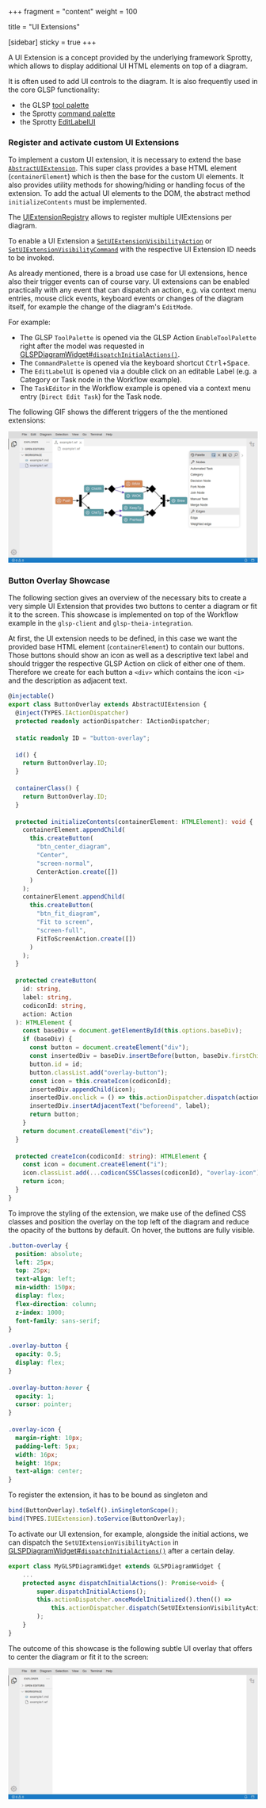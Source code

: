 +++
fragment = "content"
weight = 100

title = "UI Extensions"

[sidebar]
  sticky = true
+++

A UI Extension is a concept provided by the underlying framework Sprotty, which allows to display additional UI HTML elements on top of a diagram.

It is often used to add UI controls to the diagram. It is also frequently used in the core GLSP functionality:

- the GLSP [tool palette](https://github.com/eclipse-glsp/glsp-client/blob/master/packages/protocol/src/action-protocol/tool-palette.ts)
- the Sprotty [command palette](https://github.com/eclipse/sprotty/blob/master/packages/sprotty/src/features/command-palette/command-palette.ts)
- the Sprotty [EditLabelUI](https://github.com/eclipse/sprotty/blob/master/packages/sprotty/src/features/edit/edit-label-ui.ts)

### Register and activate custom UI Extensions

To implement a custom UI extension, it is necessary to extend the base [`AbstractUIExtension`](https://github.com/eclipse/sprotty/blob/master/packages/sprotty/src/base/ui-extensions/ui-extension.ts).
This super class provides a base HTML element (`containerElement`) which is then the base for the custom UI elements.
It also provides utility methods for showing/hiding or handling focus of the extension.
To add the actual UI elements to the DOM, the abstract method `initializeContents` must be implemented.

[uiex-registry]: https://github.com/eclipse/sprotty/blob/master/packages/sprotty/src/base/ui-extensions/ui-extension-registry.ts

The [UIExtensionRegistry][uiex-registry] allows to register multiple UIExtensions per diagram.

To enable a UI Extension a [`SetUIExtensionVisibilityAction`][uiex-registry] or [`SetUIExtensionVisibilityCommand`][uiex-registry] with the respective UI Extension ID needs to be invoked.

As already mentioned, there is a broad use case for UI extensions, hence also their trigger events can of course vary.
UI extensions can be enabled practically with any event that can dispatch an action, e.g. via context menu entries, mouse click events, keyboard events or changes of the diagram itself, for example the change of the diagram's `EditMode`.

For example:

- The GLSP `ToolPalette` is opened via the GLSP Action `EnableToolPalette` right after the model was requested in [GLSPDiagramWidget#`dispatchInitialActions()`](https://github.com/eclipse-glsp/glsp-theia-integration/blob/master/packages/theia-integration/src/browser/diagram/glsp-diagram-widget.ts).
- The `CommandPalette` is opened via the keyboard shortcut <kbd>Ctrl</kbd>+<kbd>Space</kbd>.
- The `EditLabelUI` is opened via a double click on an editable Label (e.g. a Category or Task node in the Workflow example).
- The `TaskEditor` in the Workflow example is opened via a context menu entry (`Direct Edit Task`) for the Task node.

The following GIF shows the different triggers of the the mentioned extensions:

![UI Extension Triggers](./ui-extension-triggers.gif)

### Button Overlay Showcase

The following section gives an overview of the necessary bits to create a very simple UI Extension that provides two buttons to center a diagram or fit it to the screen.
This showcase is implemented on top of the Workflow example in the `glsp-client` and `glsp-theia-integration`.

At first, the UI extension needs to be defined, in this case we want the provided base HTML element (`containerElement`) to contain our buttons.
Those buttons should show an icon as well as a descriptive text label and should trigger the respective GLSP Action on click of either one of them.
Therefore we create for each button a `<div>` which contains the icon `<i>` and the description as adjacent text.

```ts
@injectable()
export class ButtonOverlay extends AbstractUIExtension {
  @inject(TYPES.IActionDispatcher)
  protected readonly actionDispatcher: IActionDispatcher;

  static readonly ID = "button-overlay";

  id() {
    return ButtonOverlay.ID;
  }

  containerClass() {
    return ButtonOverlay.ID;
  }

  protected initializeContents(containerElement: HTMLElement): void {
    containerElement.appendChild(
      this.createButton(
        "btn_center_diagram",
        "Center",
        "screen-normal",
        CenterAction.create([])
      )
    );
    containerElement.appendChild(
      this.createButton(
        "btn_fit_diagram",
        "Fit to screen",
        "screen-full",
        FitToScreenAction.create([])
      )
    );
  }

  protected createButton(
    id: string,
    label: string,
    codiconId: string,
    action: Action
  ): HTMLElement {
    const baseDiv = document.getElementById(this.options.baseDiv);
    if (baseDiv) {
      const button = document.createElement("div");
      const insertedDiv = baseDiv.insertBefore(button, baseDiv.firstChild);
      button.id = id;
      button.classList.add("overlay-button");
      const icon = this.createIcon(codiconId);
      insertedDiv.appendChild(icon);
      insertedDiv.onclick = () => this.actionDispatcher.dispatch(action);
      insertedDiv.insertAdjacentText("beforeend", label);
      return button;
    }
    return document.createElement("div");
  }

  protected createIcon(codiconId: string): HTMLElement {
    const icon = document.createElement("i");
    icon.classList.add(...codiconCSSClasses(codiconId), "overlay-icon");
    return icon;
  }
}
```

To improve the styling of the extension, we make use of the defined CSS classes and position the overlay on the top left of the diagram and reduce the opacity of the buttons by default.
On hover, the buttons are fully visible.

```css
.button-overlay {
  position: absolute;
  left: 25px;
  top: 25px;
  text-align: left;
  min-width: 150px;
  display: flex;
  flex-direction: column;
  z-index: 1000;
  font-family: sans-serif;
}

.overlay-button {
  opacity: 0.5;
  display: flex;
}

.overlay-button:hover {
  opacity: 1;
  cursor: pointer;
}

.overlay-icon {
  margin-right: 10px;
  padding-left: 5px;
  width: 16px;
  height: 16px;
  text-align: center;
}
```

To register the extension, it has to be bound as singleton and

```ts
bind(ButtonOverlay).toSelf().inSingletonScope();
bind(TYPES.IUIExtension).toService(ButtonOverlay);
```

To activate our UI extension, for example, alongside the initial actions, we can dispatch the `SetUIExtensionVisibilityAction` in [GLSPDiagramWidget#`dispatchInitialActions()`](https://github.com/eclipse-glsp/glsp-theia-integration/blob/master/packages/theia-integration/src/browser/diagram/glsp-diagram-widget.ts) after a certain delay.

```ts
export class MyGLSPDiagramWidget extends GLSPDiagramWidget {
    ...
    protected async dispatchInitialActions(): Promise<void> {
        super.dispatchInitialActions();
        this.actionDispatcher.onceModelInitialized().then(() =>
            this.actionDispatcher.dispatch(SetUIExtensionVisibilityAction.create({ extensionId: "button-overlay", visible: true }))
        );
    }
}
```

The outcome of this showcase is the following subtle UI overlay that offers to center the diagram or fit it to the screen:

![Button Overlay Showcase](./button-overlay-showcase.gif)
